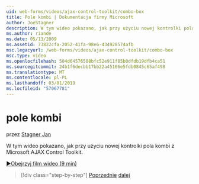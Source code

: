 ```yaml
---
uid: web-forms/videos/ajax-control-toolkit/combo-box
title: Pole kombi | Dokumentacja firmy Microsoft
author: JoeStagner
description: W tym wideo pokazano, jak przy użyciu nowej kontrolki pola kombi z Microsoft AJAX Control Toolkit.
ms.author: riande
ms.date: 05/13/2009
ms.assetid: 73822cfa-2052-41fa-98e6-434928574afb
msc.legacyurl: /web-forms/videos/ajax-control-toolkit/combo-box
msc.type: video
ms.openlocfilehash: 504d64576508bfc52e911f85b0dfdb19dfb4ca51
ms.sourcegitcommit: 24b1f6decbb17bb22a45166e5fdb0845c65af498
ms.translationtype: MT
ms.contentlocale: pl-PL
ms.lasthandoff: 03/01/2019
ms.locfileid: "57067781"
---
```

<a name="combo-box"></a>pole kombi
====================
przez [Stagner Jan](https://github.com/JoeStagner)

W tym wideo pokazano, jak przy użyciu nowej kontrolki pola kombi z Microsoft AJAX Control Toolkit.

[&#9654;Obejrzyj film wideo (9 min)](https://channel9.msdn.com/Blogs/ASP-NET-Site-Videos/combo-box)

> [!div class="step-by-step"]
> [Poprzednie](color-picker.md)
> [dalej](editor-control.md)
